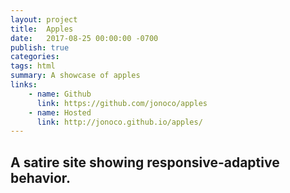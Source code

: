 ```yaml
---
layout: project
title:  Apples
date:   2017-08-25 00:00:00 -0700
publish: true
categories: 
tags: html
summary: A showcase of apples
links: 
    - name: Github
      link: https://github.com/jonoco/apples
    - name: Hosted
      link: http://jonoco.github.io/apples/
---
```

## A satire site showing responsive-adaptive behavior.